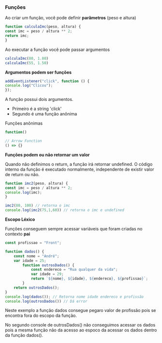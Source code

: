 
### Funções

Ao criar um função, você pode definir **parâmetros**  (peso e altura)

~~~javascript
function calculaImc(peso, altura) {
const imc = peso / altura ** 2;
return imc;
}
~~~

Ao executar a função você pode passar argumentos

~~~javascript
calculaImc(80, 1.80)
calculaImc(55, 1.50)
~~~

**Argumentos podem ser funções** 

~~~javascript
addEventListener("click", function () {
console.log("Clicou");
});
~~~

A função possui dois argumentos.
 - Primeiro é a string 'click'
 - Segundo é uma função anônima

Funções anônimas 

~~~javascript
function()

// Arrow Function
() => {}
~~~


**Funções podem ou não retornar um valor**

Quando não definimos o return, a função irá retornar undefined. O código interno da função é executado normalmente, independente de existir valor de return ou não.

~~~javascript
function imc2(peso, altura) {
const imc = peso / altura ** 2;
console.log(imc);
}

imc2(80, 100) // retorna o imc
console.log(imc2(75,1,60)) // retorna o imc e undefined
~~~

**Escopo Léxico**

Funções conseguem sempre acessar variáveis que foram criadas no contexto **pai**

~~~javascript
const profissao = "Front";

function dados() {
	const nome = "André";
	var idade = 25;
		function outrosDados() {
			const endereco = "Rua qualquer da vida";
			var idade = 29;
			return `${nome}, ${idade}, ${endereco}, ${profissao}`;
		}
	return outrosDados();
}
console.log(dados()); // Retorna nome idade endereco e profissão
console.log(outrosDados()) // Dá error
~~~

Neste exemplo a função dados consegue pegaro valor de profissão pois se encontra fora do escopo da função.

No segundo console  de outrosDados() não conseguimos acessar os dados pois a mesma função não da acesso ao espoco da acessar os dados dentro da função dados().



